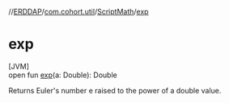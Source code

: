 //[ERDDAP](../../../index.md)/[com.cohort.util](../index.md)/[ScriptMath](index.md)/[exp](exp.md)

# exp

[JVM]\
open fun [exp](exp.md)(a: Double): Double

Returns Euler's number e raised to the power of a double value.